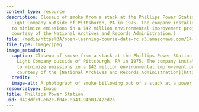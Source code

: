 ```yaml
---
content_type: resource
description: Closeup of smoke from a stack at the Phillips Power Station of the Duquesne
  Light Company outside of Pittsburgh, PA in 1975. The company installed wet scrubbers
  to minimize emissions in a $42 million environmental improvement project. (Image
  courtesy of the National Archives and Records Administration.)
file: /media/https%3A/open-learning-course-data-rc.s3.amazonaws.com/14-475-environmental-economics-and-government-responses-to-market-failure-spring-2005/d493dfcfeb2ef04e8a4394b03742cd2a_14-475s05.jpg
file_type: image/jpeg
image_metadata:
  caption: Closeup of smoke from a stack at the Phillips Power Station of the Duquesne
    Light Company outside of Pittsburgh, PA in 1975. The company installed wet scrubbers
    to minimize emissions in a $42 million environmental improvement project. (Image
    courtesy of the [National Archives and Records Administration](http://www.archives.gov/).)
  credit: ''
  image-alt: A photograph of smoke billowing out of a stack at a power station.
resourcetype: Image
title: Phillips Power Station
uid: d493dfcf-eb2e-f04e-8a43-94b03742cd2a
---
```


